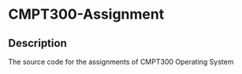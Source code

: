 # CMPT300-Assignment 

## Description
The source code for the assignments of CMPT300 Operating System
